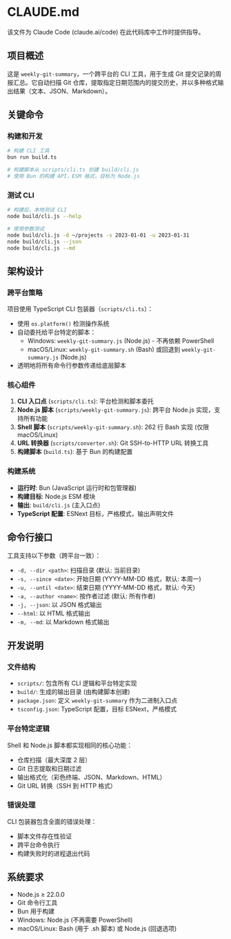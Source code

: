# CLAUDE.md

该文件为 Claude Code (claude.ai/code) 在此代码库中工作时提供指导。

## 项目概述

这是 `weekly-git-summary`，一个跨平台的 CLI 工具，用于生成 Git 提交记录的周报汇总。它自动扫描 Git 仓库，提取指定日期范围内的提交历史，并以多种格式输出结果（文本、JSON、Markdown）。

## 关键命令

### 构建和开发

```bash
# 构建 CLI 工具
bun run build.ts

# 构建脚本从 scripts/cli.ts 创建 build/cli.js
# 使用 Bun 的构建 API，ESM 格式，目标为 Node.js
```

### 测试 CLI

```bash
# 构建后，本地测试 CLI
node build/cli.js --help

# 使用参数测试
node build/cli.js -d ~/projects -s 2023-01-01 -u 2023-01-31
node build/cli.js --json
node build/cli.js --md
```

## 架构设计

### 跨平台策略

项目使用 TypeScript CLI 包装器（`scripts/cli.ts`）：

- 使用 `os.platform()` 检测操作系统
- 自动委托给平台特定的脚本：
  - Windows: `weekly-git-summary.js` (Node.js) - 不再依赖 PowerShell
  - macOS/Linux: `weekly-git-summary.sh` (Bash) 或回退到 `weekly-git-summary.js` (Node.js)
- 透明地将所有命令行参数传递给底层脚本

### 核心组件

1. **CLI 入口点** (`scripts/cli.ts`): 平台检测和脚本委托
2. **Node.js 脚本** (`scripts/weekly-git-summary.js`): 跨平台 Node.js 实现，支持所有功能
3. **Shell 脚本** (`scripts/weekly-git-summary.sh`): 262 行 Bash 实现 (仅限 macOS/Linux)
4. **URL 转换器** (`scripts/converter.sh`): Git SSH-to-HTTP URL 转换工具
5. **构建脚本** (`build.ts`): 基于 Bun 的构建配置

### 构建系统

- **运行时**: Bun (JavaScript 运行时和包管理器)
- **构建目标**: Node.js ESM 模块
- **输出**: `build/cli.js` (主入口点)
- **TypeScript 配置**: ESNext 目标，严格模式，输出声明文件

## 命令行接口

工具支持以下参数（跨平台一致）：

- `-d, --dir <path>`: 扫描目录 (默认: 当前目录)
- `-s, --since <date>`: 开始日期 (YYYY-MM-DD 格式，默认: 本周一)
- `-u, --until <date>`: 结束日期 (YYYY-MM-DD 格式，默认: 今天)
- `-a, --author <name>`: 按作者过滤 (默认: 所有作者)
- `-j, --json`: 以 JSON 格式输出
- `--html`: 以 HTML 格式输出
- `-m, --md`: 以 Markdown 格式输出

## 开发说明

### 文件结构

- `scripts/`: 包含所有 CLI 逻辑和平台特定实现
- `build/`: 生成的输出目录 (由构建脚本创建)
- `package.json`: 定义 `weekly-git-summary` 作为二进制入口点
- `tsconfig.json`: TypeScript 配置，目标 ESNext，严格模式

### 平台特定逻辑

Shell 和 Node.js 脚本都实现相同的核心功能：

- 仓库扫描（最大深度 2 层）
- Git 日志提取和日期过滤
- 输出格式化（彩色终端、JSON、Markdown、HTML）
- Git URL 转换（SSH 到 HTTP 格式）

### 错误处理

CLI 包装器包含全面的错误处理：

- 脚本文件存在性验证
- 跨平台命令执行
- 构建失败时的进程退出代码

## 系统要求

- Node.js ≥ 22.0.0
- Git 命令行工具
- Bun 用于构建
- Windows: Node.js (不再需要 PowerShell)
- macOS/Linux: Bash (用于 .sh 脚本) 或 Node.js (回退选项)
